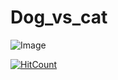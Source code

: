 # Dog_vs_cat

![Image](https://github.com/Vivek2509/Dog_vs_cat/blob/main/download.png)


[![HitCount](http://hits.dwyl.com/Vivek2509/Dog_vs_cat.svg)](http://hits.dwyl.com/Vivek2509/Dog_vs_cat)

